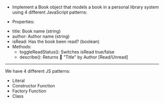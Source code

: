 * Implement a Book object that models a book in a personal library system using 4 different JavaScript patterns:

* Properties:
- title: Book name (string)
- author: Author name (string)
- isRead: Has the book been read? (boolean)
- Methods:
  - toggleReadStatus(): Switches isRead true/false
  - describe(): Returns 📖 "Title" by Author [Read/Unread]

******************************************************

We have 4 different JS patterns:
- Literal
- Constructor Function
- Factory Function 
- Class 


